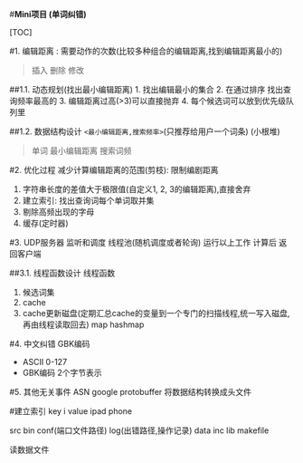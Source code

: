 #**Mini项目 (单词纠错)**

[TOC]

#1. 编辑距离 
: 需要动作的次数(比较多种组合的编辑距离,找到编辑距离最小的)

> 插入 删除  修改  

##1.1. 动态规划(找出最小编辑距离)
    1. 找出编辑最小的集合
    2. 在通过排序 找出查询频率最高的
    3. 编辑距离过高(>3)可以直接抛弃
    4. 每个候选词可以放到优先级队列里

##1.2. 数据结构设计
 `<最小编辑距离,搜索频率>`(只推荐给用户一个词条) (小根堆) 
> 单词 最小编辑距离 搜索词频

#2. 优化过程
减少计算编辑距离的范围(剪枝): 限制编剧距离
1. 字符串长度的差值大于极限值(自定义1, 2, 3的编辑距离),直接舍弃
2. 建立索引: 找出查询词每个单词取并集
3. 剔除高频出现的字母
4. 缓存(定时器)

#3. UDP服务器
监听和调度
线程池(随机调度或者轮询) 运行以上工作  计算后 返回客户端

##3.1. 线程函数设计
线程函数
1. 候选词集
2. cache
3. cache更新磁盘(定期汇总cache的变量到一个专门的扫描线程,统一写入磁盘,再由线程读取回去)
map
hashmap


#4. 中文纠错
GBK编码
- ASCII 0-127
- GBK编码  2个字节表示

#5. 其他无关事件
ASN
google protobuffer 将数据结构转换成头文件


#建立索引
key i value ipad phone

src bin conf(端口文件路径) log(出错路径,操作记录) data inc lib makefile

读数据文件 

